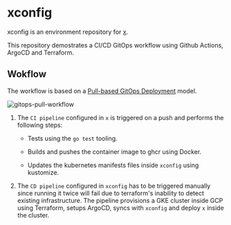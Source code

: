 # xconfig

xconfig is an environment repository for [x](https://github.com/juanjoss/x).

This repository demostrates a CI/CD GitOps workflow using Github Actions, ArgoCD and Terraform.

## Wokflow

The workflow is based on a [Pull-based GitOps Deployment](https://www.gitops.tech/#pull-based-deployments) model.

![gitops-pull-workflow](https://www.gitops.tech/images/pull.png)

1. The `CI pipeline` configured in `x` is triggered on a push and performs the following steps:

    - Tests using the `go test` tooling.
    
    - Builds and pushes the container image to ghcr using Docker.

    - Updates the kubernetes manifests files inside `xconfig` using kustomize.

2. The `CD pipeline` configured in `xconfig` has to be triggered manually since running it twice will fail due to terraform's inability to detect existing infrastructure. The pipeline provisions a GKE cluster inside GCP using Terraform, setups ArgoCD, syncs with `xconfig` and deploy `x` inside the cluster.
